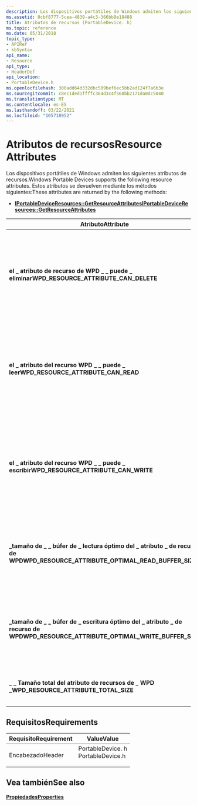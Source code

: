 ```yaml
---
description: Los dispositivos portátiles de Windows admiten los siguientes atributos de recursos.
ms.assetid: 0cbf8777-5cea-4839-a4c3-366bb9e18488
title: Atributos de recursos (PortableDevice. h)
ms.topic: reference
ms.date: 05/31/2018
topic_type:
- APIRef
- kbSyntax
api_name:
- Resource
api_type:
- HeaderDef
api_location:
- PortableDevice.h
ms.openlocfilehash: 300add64d332dbc509bef6ec5bb2ad124f7a6b3e
ms.sourcegitcommit: c8ec1ded1ffffc364d3c4f560bb2171da0dc5040
ms.translationtype: MT
ms.contentlocale: es-ES
ms.lasthandoff: 03/22/2021
ms.locfileid: "105718952"
---
```

# <a name="resource-attributes"></a><span data-ttu-id="cbf9a-103">Atributos de recursos</span><span class="sxs-lookup"><span data-stu-id="cbf9a-103">Resource Attributes</span></span>

<span data-ttu-id="cbf9a-104">Los dispositivos portátiles de Windows admiten los siguientes atributos de recursos.</span><span class="sxs-lookup"><span data-stu-id="cbf9a-104">Windows Portable Devices supports the following resource attributes.</span></span> <span data-ttu-id="cbf9a-105">Estos atributos se devuelven mediante los métodos siguientes:</span><span class="sxs-lookup"><span data-stu-id="cbf9a-105">These attributes are returned by the following methods:</span></span>

-   [<span data-ttu-id="cbf9a-106">**IPortableDeviceResources::GetResourceAttributes**</span><span class="sxs-lookup"><span data-stu-id="cbf9a-106">**IPortableDeviceResources::GetResourceAttributes**</span></span>](/windows/desktop/api/PortableDeviceApi/nf-portabledeviceapi-iportabledevicecapabilities-getfixedpropertyattributes)



| <span data-ttu-id="cbf9a-107">Atributo</span><span class="sxs-lookup"><span data-stu-id="cbf9a-107">Attribute</span></span>                                                  | <span data-ttu-id="cbf9a-108">VarType</span><span class="sxs-lookup"><span data-stu-id="cbf9a-108">VarType</span></span>      | <span data-ttu-id="cbf9a-109">Descripción</span><span class="sxs-lookup"><span data-stu-id="cbf9a-109">Description</span></span>                                                                                                                                 |
|------------------------------------------------------------|--------------|---------------------------------------------------------------------------------------------------------------------------------------------|
| <span data-ttu-id="cbf9a-110">**el \_ atributo de recurso de WPD \_ \_ puede \_ eliminar**</span><span class="sxs-lookup"><span data-stu-id="cbf9a-110">**WPD\_RESOURCE\_ATTRIBUTE\_CAN\_DELETE**</span></span>                  | <span data-ttu-id="cbf9a-111">**VT \_ bool**</span><span class="sxs-lookup"><span data-stu-id="cbf9a-111">**VT\_BOOL**</span></span> | <span data-ttu-id="cbf9a-112">Valor booleano que especifica si un cliente tiene permiso para eliminar el recurso.</span><span class="sxs-lookup"><span data-stu-id="cbf9a-112">A Boolean value that specifies whether a client has permission to delete the resource.</span></span> <span data-ttu-id="cbf9a-113">Si no está presente, se supone que es false.</span><span class="sxs-lookup"><span data-stu-id="cbf9a-113">If absent, it is assumed to be false.</span></span>                |
| <span data-ttu-id="cbf9a-114">**el \_ atributo del recurso WPD \_ \_ puede \_ leer**</span><span class="sxs-lookup"><span data-stu-id="cbf9a-114">**WPD\_RESOURCE\_ATTRIBUTE\_CAN\_READ**</span></span>                    | <span data-ttu-id="cbf9a-115">**VT \_ bool**</span><span class="sxs-lookup"><span data-stu-id="cbf9a-115">**VT\_BOOL**</span></span> | <span data-ttu-id="cbf9a-116">Valor booleano que especifica si un cliente tiene permiso para abrir el recurso para el acceso de lectura.</span><span class="sxs-lookup"><span data-stu-id="cbf9a-116">A Boolean value that specifies whether a client has permission to open the resource for Read access.</span></span> <span data-ttu-id="cbf9a-117">Si no está presente, se supone que es false.</span><span class="sxs-lookup"><span data-stu-id="cbf9a-117">If absent, it is assumed to be False.</span></span>  |
| <span data-ttu-id="cbf9a-118">**el \_ atributo del recurso WPD \_ \_ puede \_ escribir**</span><span class="sxs-lookup"><span data-stu-id="cbf9a-118">**WPD\_RESOURCE\_ATTRIBUTE\_CAN\_WRITE**</span></span>                   | <span data-ttu-id="cbf9a-119">**VT \_ bool**</span><span class="sxs-lookup"><span data-stu-id="cbf9a-119">**VT\_BOOL**</span></span> | <span data-ttu-id="cbf9a-120">Valor booleano que especifica si un cliente tiene permiso para abrir el recurso para el acceso de escritura.</span><span class="sxs-lookup"><span data-stu-id="cbf9a-120">A Boolean value that specifies whether a client has permission to open the resource for Write access.</span></span> <span data-ttu-id="cbf9a-121">Si no está presente, se supone que es false.</span><span class="sxs-lookup"><span data-stu-id="cbf9a-121">If absent, it is assumed to be false.</span></span> |
| <span data-ttu-id="cbf9a-122">**\_tamaño de \_ \_ búfer de \_ lectura óptimo del \_ atributo \_ de recurso de WPD**</span><span class="sxs-lookup"><span data-stu-id="cbf9a-122">**WPD\_RESOURCE\_ATTRIBUTE\_OPTIMAL\_READ\_BUFFER\_SIZE**</span></span>  | <span data-ttu-id="cbf9a-123">**VT \_ UI4**</span><span class="sxs-lookup"><span data-stu-id="cbf9a-123">**VT\_UI4**</span></span>  | <span data-ttu-id="cbf9a-124">Tamaño de búfer recomendado que un llamador debe utilizar para las lecturas almacenadas en búfer del recurso.</span><span class="sxs-lookup"><span data-stu-id="cbf9a-124">The recommended buffer size that a caller should use for buffered reads from the resource.</span></span>                                                  |
| <span data-ttu-id="cbf9a-125">**\_tamaño de \_ \_ búfer de \_ escritura óptimo del \_ atributo \_ de recurso de WPD**</span><span class="sxs-lookup"><span data-stu-id="cbf9a-125">**WPD\_RESOURCE\_ATTRIBUTE\_OPTIMAL\_WRITE\_BUFFER\_SIZE**</span></span> | <span data-ttu-id="cbf9a-126">**VT \_ UI4**</span><span class="sxs-lookup"><span data-stu-id="cbf9a-126">**VT\_UI4**</span></span>  | <span data-ttu-id="cbf9a-127">Tamaño de búfer recomendado que un llamador debe utilizar para las escrituras almacenadas en búfer en el recurso.</span><span class="sxs-lookup"><span data-stu-id="cbf9a-127">The recommended buffer size that a caller should use for buffered writes on the resource.</span></span>                                                   |
| <span data-ttu-id="cbf9a-128">**\_ \_ Tamaño total del atributo de recursos de \_ WPD \_**</span><span class="sxs-lookup"><span data-stu-id="cbf9a-128">**WPD\_RESOURCE\_ATTRIBUTE\_TOTAL\_SIZE**</span></span>                  | <span data-ttu-id="cbf9a-129">**VT \_ UI8**</span><span class="sxs-lookup"><span data-stu-id="cbf9a-129">**VT\_UI8**</span></span>  | <span data-ttu-id="cbf9a-130">Tamaño total de los datos de recursos, en bytes.</span><span class="sxs-lookup"><span data-stu-id="cbf9a-130">The total size of the resource data, in bytes.</span></span>                                                                                              |



 

## <a name="requirements"></a><span data-ttu-id="cbf9a-131">Requisitos</span><span class="sxs-lookup"><span data-stu-id="cbf9a-131">Requirements</span></span>



| <span data-ttu-id="cbf9a-132">Requisito</span><span class="sxs-lookup"><span data-stu-id="cbf9a-132">Requirement</span></span> | <span data-ttu-id="cbf9a-133">Value</span><span class="sxs-lookup"><span data-stu-id="cbf9a-133">Value</span></span> |
|-------------------|---------------------------------------------------------------------------------------------|
| <span data-ttu-id="cbf9a-134">Encabezado</span><span class="sxs-lookup"><span data-stu-id="cbf9a-134">Header</span></span><br/> | <dl> <span data-ttu-id="cbf9a-135"><dt>PortableDevice. h</dt></span><span class="sxs-lookup"><span data-stu-id="cbf9a-135"><dt>PortableDevice.h</dt></span></span> </dl> |



## <a name="see-also"></a><span data-ttu-id="cbf9a-136">Vea también</span><span class="sxs-lookup"><span data-stu-id="cbf9a-136">See also</span></span>

<dl> <dt>

[<span data-ttu-id="cbf9a-137">**Propiedades**</span><span class="sxs-lookup"><span data-stu-id="cbf9a-137">**Properties**</span></span>](properties-and-attributes.md)
</dt> </dl>

 

 




